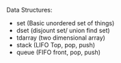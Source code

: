 Data Structures:

- set (Basic unordered set of things)
- dset (disjount set/ union find set)
- tdarray (two dimensional array)
- stack (LIFO Top, pop, push)
- queue (FIFO front, pop, push)